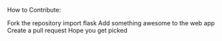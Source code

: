 How to Contribute:

Fork the repository
import flask
Add something awesome to the web app
Create a pull request
Hope you get picked